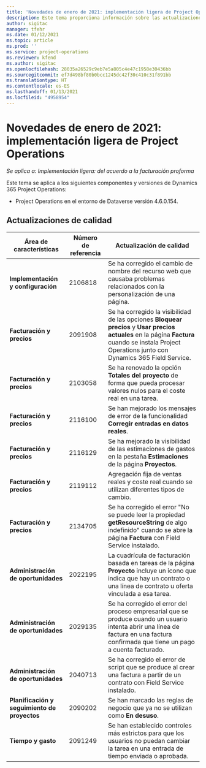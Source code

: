 ```yaml
---
title: 'Novedades de enero de 2021: implementación ligera de Project Operations'
description: Este tema proporciona información sobre las actualizaciones de calidad disponibles en la versión de enero de 2021 de la implementación ligera de Project Operations.
author: sigitac
manager: tfehr
ms.date: 01/12/2021
ms.topic: article
ms.prod: ''
ms.service: project-operations
ms.reviewer: kfend
ms.author: sigitac
ms.openlocfilehash: 28035a26529c9eb7e5a805c4e47c1958e30436bb
ms.sourcegitcommit: ef7d498bf80b0bcc1245dc42f30c410c31f891bb
ms.translationtype: HT
ms.contentlocale: es-ES
ms.lasthandoff: 01/13/2021
ms.locfileid: "4958954"
---
```

# <a name="whats-new-january-2021---project-operations-lite-deployment"></a>Novedades de enero de 2021: implementación ligera de Project Operations


_Se aplica a: Implementación ligera: del acuerdo a la facturación proforma_

Este tema se aplica a los siguientes componentes y versiones de Dynamics 365 Project Operations:

  - Project Operations en el entorno de Dataverse versión 4.6.0.154.
  
## <a name="quality-updates"></a>Actualizaciones de calidad

| **Área de características** | **Número de referencia** | **Actualización de calidad** |
| --- | --- | --- |
| **Implementación y configuración** | 2106818 | Se ha corregido el cambio de nombre del recurso web que causaba problemas relacionados con la personalización de una página. |
| **Facturación y precios** | 2091908 | Se ha corregido la visibilidad de las opciones **Bloquear precios** y **Usar precios actuales** en la página **Factura** cuando se instala Project Operations junto con Dynamics 365 Field Service. |
| **Facturación y precios** | 2103058 | Se ha renovado la opción **Totales del proyecto** de forma que pueda procesar valores nulos para el coste real en una tarea. |
| **Facturación y precios** | 2116100 | Se han mejorado los mensajes de error de la funcionalidad **Corregir entradas en datos reales**. |
| **Facturación y precios** | 2116129 | Se ha mejorado la visibilidad de las estimaciones de gastos en la pestaña **Estimaciones** de la página **Proyectos**. |
| **Facturación y precios** | 2119112 | Agregación fija de ventas reales y coste real cuando se utilizan diferentes tipos de cambio. |
| **Facturación y precios** | 2134705 | Se ha corregido el error "No se puede leer la propiedad **getResourceString** de algo indefinido" cuando se abre la página **Factura** con Field Service instalado. |
| **Administración de oportunidades** | 2022195 | La cuadrícula de facturación basada en tareas de la página **Proyecto** incluye un icono que indica que hay un contrato o una línea de contrato u oferta vinculada a esa tarea. |
| **Administración de oportunidades** | 2029135 | Se ha corregido el error del proceso empresarial que se produce cuando un usuario intenta abrir una línea de factura en una factura confirmada que tiene un pago a cuenta facturado. |
| **Administración de oportunidades** | 2040713 | Se ha corregido el error de script que se produce al crear una factura a partir de un contrato con Field Service instalado. |
| **Planificación y seguimiento de proyectos** | 2090202 | Se han marcado las reglas de negocio que ya no se utilizan como **En desuso**. |
| **Tiempo y gasto** | 2091249 | Se han establecido controles más estrictos para que los usuarios no puedan cambiar la tarea en una entrada de tiempo enviada o aprobada. |
